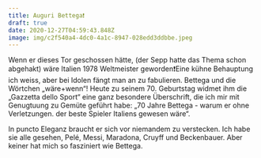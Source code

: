 ```yaml
---
title: Auguri Bettega❗️
draft: true
date: 2020-12-27T04:59:43.848Z
image: img/c2f540a4-4dc0-4a1c-8947-028edd3ddbbe.jpeg
---
```

Wenn er dieses Tor geschossen hätte, (der Sepp hatte das Thema schon abgehakt) wäre Italien 1978 Weltmeister geworden❗️Eine kühne Behauptung ich weiss, aber bei Idolen fängt man an zu fabulieren. Bettega und die Wörtchen  „wäre+wenn“! Heute zu seinem 70. Geburtstag widmet ihm die „Gazzetta dello Sport“ eine ganz besondere Überschrift, die ich mir mit Genugtuung zu Gemüte geführt habe: „70 Jahre Bettega - warum er ohne Verletzungen. der beste Spieler Italiens gewesen wäre“.

In puncto Eleganz braucht er sich vor niemandem zu verstecken. Ich habe sie alle gesehen, Pelé, Messi, Maradona, Cruyff und Beckenbauer. Aber keiner hat mich so fasziniert wie Bettega.